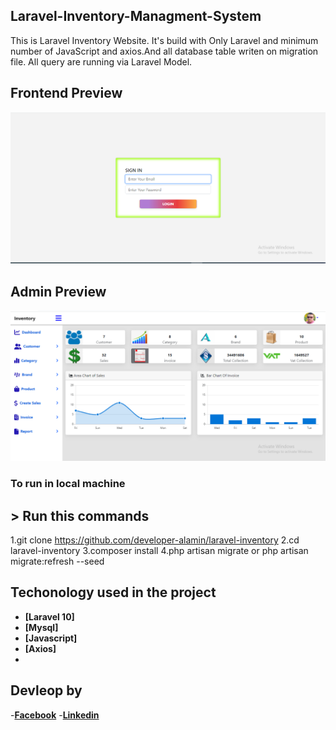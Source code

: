 
## Laravel-Inventory-Managment-System
This is Laravel Inventory Website. It's build with Only Laravel and minimum number of JavaScript and axios.And all database table writen on migration file. All query are running via Laravel Model.

## Frontend Preview
<img src="https://github.com/developer-alamin/laravel-inventory/blob/master/public/img/frontend.png">

## Admin Preview
<img src="https://github.com/developer-alamin/laravel-inventory/blob/master/public/img/backend.png">

### To run in local machine
## > Run this commands
1.git clone https://github.com/developer-alamin/laravel-inventory
2.cd laravel-inventory
3.composer install
4.php artisan migrate or php artisan migrate:refresh --seed

## Techonology used in the project

- **[Laravel 10]**
- **[Mysql]**
- **[Javascript]**
- **[Axios]**
- 
## Devleop by
-**[Facebook](https://www.facebook.com/profile.php?id=100045386384303)**
-**[Linkedin](https://www.linkedin.com/in/dev-alamin/)**

